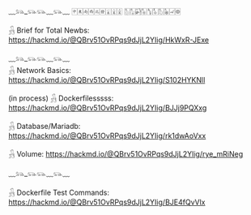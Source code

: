 
﹏𓃬_𓃮𓃮﹏𓃮﹏
🀄︎🀀🀁🀂🀃🀅🀇🀈🀉
🀢🀣🀤🀥🀦🀧🀨🀩🀐🀙

𓃻 Brief for Total Newbs:
https://hackmd.io/@QBrv51OvRPqs9dJjL2YIig/HkWxR-JExe

﹏𓃬_𓃮𓃮﹏𓃮﹏ <br>
𓃻 Network Basics: 
https://hackmd.io/@QBrv51OvRPqs9dJjL2YIig/S102HYKNll

(in process)
𓃻 Dockerfilesssss:
https://hackmd.io/@QBrv51OvRPqs9dJjL2YIig/BJJj9PQXxg

𓃻 Database/Mariadb:
https://hackmd.io/@QBrv51OvRPqs9dJjL2YIig/rk1dwAoVxx

𓃻 Volume:
https://hackmd.io/@QBrv51OvRPqs9dJjL2YIig/rye_mRiNeg


﹏𓃬_𓃮𓃮﹏𓃮﹏

𓃻 Dockerfile Test Commands: 
https://hackmd.io/@QBrv51OvRPqs9dJjL2YIig/BJE4fQvVlx

